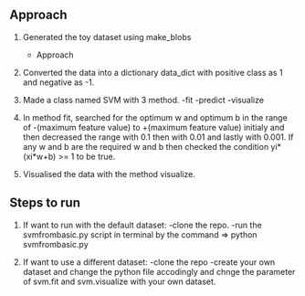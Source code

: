 ## Approach

1. Generated the toy dataset using make_blobs
	- Approach
2. Converted the data into a dictionary data_dict with positive class as 1 and negative as -1.

3. Made a class named SVM with 3 method.
    -fit
    -predict
    -visualize

4. In method fit, searched for the optimum w and optimum b in the range of -(maximum feature value) to +(maximum feature value) initialy and then decreased the range with 0.1 then with 0.01 and lastly with 0.001. If any w and b are the required w and b then checked the condition yi*(xi*w+b) >= 1 to be true.

5. Visualised the data with the method visualize. 

## Steps to run

1. If want to run with the default dataset:
    -clone the repo.
    -run the svmfrombasic.py script in terminal by the command      => python svmfrombasic.py

2. If want to use a different dataset:
    -clone the repo
    -create your own dataset and change the python file accodingly and chnge the parameter of svm.fit and svm.visualize with your own dataset.